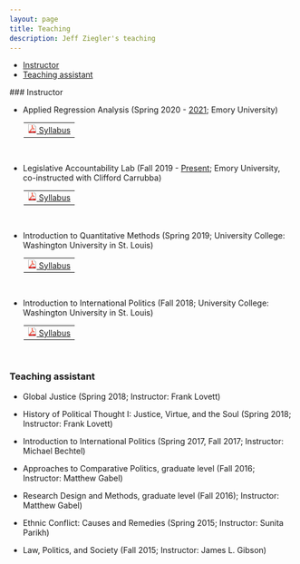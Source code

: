 ```yaml
---
layout: page
title: Teaching
description: Jeff Ziegler's teaching
---
```


<div class="navbar">
    <div class="navbar-inner">
        <ul class="nav">
            <li><a href="#instructor">Instructor</a></li>
            <li><a href="#TA">Teaching assistant</a></li>
        </ul>
    </div>
</div>
### <a name="instructor"></a>Instructor

- Applied Regression Analysis (Spring 2020 - <a href="https://jeffreyziegler.github.io/pages/QTM200teachingMaterials/" target="_blank">2021</a>; Emory University)

<table style="margin-left: 25px">
  <tr><td><a href="https://www.dropbox.com/s/9p8rkulgt4dxjq7/SyllabusQTM200Spring2021_public.pdf?dl=0" target="_blank"> <img src="icons16/pdf-icon.png" alt="hi" class="inline"/> Syllabus </a></td></tr>
</table><br style="line-height: 5px" />

- Legislative Accountability Lab (Fall 2019 - <a href="https://jeffreyziegler.github.io/pages/CompLegteachingMaterials/" target="_blank"> Present</a>; Emory University, co-instructed with Clifford Carrubba)

<table style="margin-left: 25px">
  <tr><td><a href="https://emory.box.com/s/9q1wx705oeebb5tm1pgiu3skj21oc8kp" target="_blank"> <img src="icons16/pdf-icon.png" alt="hi" class="inline"/> Syllabus </a></td></tr>
</table><br style="line-height: 5px" />

- Introduction to Quantitative Methods (Spring 2019; University College: Washington University in St. Louis)

<table style="margin-left: 25px">
  <tr><td><a href="https://www.dropbox.com/s/5e62lkb6ctsisii/JZ_Syllabus_QPM_Spring2019.pdf?dl=0" target="_blank"> <img src="icons16/pdf-icon.png" alt="hi" class="inline"/> Syllabus </a></td></tr>
</table><br style="line-height: 5px" />

- Introduction to International Politics (Fall 2018; University College: Washington University in St. Louis)

<table style="margin-left: 25px">
  <tr><td><a href="https://www.dropbox.com/s/k8ccp15fsb9wsar/Syllabus%20Intro%20IR%20Fall%202018.pdf?dl=0" target="_blank"> <img src="icons16/pdf-icon.png" alt="hi" class="inline"/> Syllabus </a></td></tr>
</table><br style="line-height: 5px" />

### <a name="TA"></a>Teaching assistant

- Global Justice (Spring 2018; Instructor: Frank Lovett)

- History of Political Thought I: Justice, Virtue, and the Soul (Spring 2018; Instructor: Frank Lovett)

- Introduction to International Politics (Spring 2017, Fall 2017; Instructor: Michael Bechtel)

- Approaches to Comparative Politics, graduate level (Fall 2016; Instructor: Matthew Gabel)

- Research Design and Methods, graduate level (Fall 2016); Instructor: Matthew Gabel)

- Ethnic Conflict: Causes and Remedies (Spring 2015; Instructor: Sunita Parikh)

- Law, Politics, and Society (Fall 2015; Instructor: James L. Gibson)

<link href="https://assets.calendly.com/assets/external/widget.css" rel="stylesheet">
<script src="https://assets.calendly.com/assets/external/widget.js" type="text/javascript"></script>
<script type="text/javascript">Calendly.initBadgeWidget({ url: 'https://calendly.com/jeffreymziegler/individual_meeting', text: 'Schedule time with me', color: '#00a2ff', textColor: '#ffffff', branding: true });</script>
